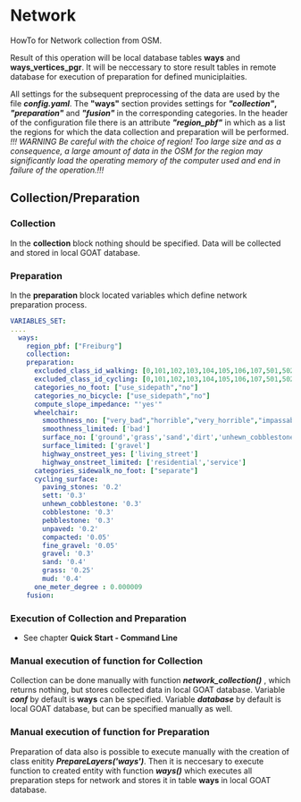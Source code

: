 # Network
HowTo for Network collection from OSM. 

Result of this operation will be local database tables **ways** and **ways_vertices_pgr**. It will be neccessary to store result tables in remote database for execution of preparation for defined municiplaities.  
  
All settings for the subsequent preprocessing of the data are used by the file **_config.yaml_**. The **"ways"** section provides settings for **_"collection"_, _"preparation"_** and **_"fusion"_** in the corresponding categories. 
In the header of the configuration file there is an attribute _**"region_pbf"**_ in which as a list the regions for which the data collection and preparation will be performed. 
_!!! WARNING Be careful with the choice of region! Too large size and as a consequence, a large amount of data in the OSM for the region may significantly load the operating memory of the computer used and end in failure of the operation.!!!_  
## Collection/Preparation
### Collection
In the **collection** block nothing should be specified. Data will be collected and stored in local GOAT database.
### Preparation
In the **preparation** block located variables which define network preparation process.
```yaml
VARIABLES_SET:
....
  ways:
    region_pbf: ["Freiburg"]
    collection: 
    preparation:
      excluded_class_id_walking: [0,101,102,103,104,105,106,107,501,502,503,504,701,801]
      excluded_class_id_cycling: [0,101,102,103,104,105,106,107,501,502,503,504,701,801]
      categories_no_foot: ["use_sidepath","no"]
      categories_no_bicycle: ["use_sidepath","no"]
      compute_slope_impedance: "'yes'"
      wheelchair:
        smoothness_no: ["very_bad","horrible","very_horrible","impassable"]
        smoothness_limited: ['bad']
        surface_no: ['ground','grass','sand','dirt','unhewn_cobblestone','unpaved']
        surface_limited: ['gravel']
        highway_onstreet_yes: ['living_street']
        highway_onstreet_limited: ['residential','service']
      categories_sidewalk_no_foot: ["separate"]
      cycling_surface:
        paving_stones: '0.2'
        sett: '0.3'
        unhewn_cobblestone: '0.3'
        cobblestone: '0.3'
        pebblestone: '0.3'
        unpaved: '0.2'
        compacted: '0.05'
        fine_gravel: '0.05'
        gravel: '0.3'
        sand: '0.4'
        grass: '0.25'
        mud: '0.4'
      one_meter_degree : 0.000009
    fusion:
```
### Execution of Collection and Preparation
 - See chapter **Quick Start - Command Line**

### Manual execution of function for Collection
Collection can be done manually with function **_network_collection()_** , which returns nothing, but stores collected data in local GOAT database. Variable **_conf_** by default is **ways** can be specified. Variable **_database_** by default is local GOAT database, but can be specified manually as well.

### Manual execution of function for Preparation
Preparation of data also is possible to execute manually with the creation of class enitity **_PrepareLayers('ways')_**. Then it is neccesary to execute function to created entity with function **_ways()_** which executes all preparation steps for network and stores it in table **ways** in local GOAT database.